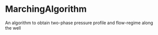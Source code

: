 # MarchingAlgorithm
An algorithm to obtain two-phase pressure profile and flow-regime along the well
